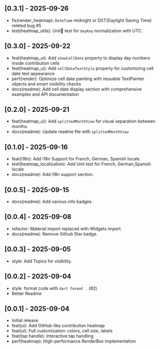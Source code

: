 ## [0.3.1] - 2025-09-26

- fix(render_heatmap): `DateTime` midnight or DST(Daylight Saving Time) releted bug #5
- test(heatmap_utils): Unit🧪 test for `dayKey` normalization with UTC.

## [0.3.0] - 2025-09-22

- feat(heatmap_ui): Add `showCellDate` property to display day numbers inside contribution cells
- feat(heatmap_ui): Add `cellDateTextStyle` property for customizing cell date text appearance
- perf(render): Optimize cell date painting with reusable TextPainter objects and smart visibility checks
- docs(readme): Add cell date display section with comprehensive examples and API documentation

## [0.2.0] - 2025-09-21

- feat(heatmap_ui): Add `splittedMonthView` for visual separation between months.
- docs(readme): Update readme file with `splittedMonthView`

## [0.1.0] - 2025-09-16

- feat(i18n): Add i18n Support for French, German, Spanish locale.
- test(heatmap_localization): Add Unit test for French, German,Spanish locale
- docs(readme): Add i18n support section.

## [0.0.5] - 2025-09-15

- docs(readme): Add various info badges.

## [0.0.4] - 2025-09-08

- refactor: Material import replaced with Widgets import.
- docs(readme): Remove Github Star badge.

## [0.0.3] - 2025-09-05

- style: Add Topics for visibility.

## [0.0.2] - 2025-09-04

- style: format code with `dart format .` (#2)
- Better Readme

## [0.0.1] - 2025-09-04

- Initial release
- feat(ui): Add GitHub-like contribution heatmap
- feat(ui): Full customization: colors, cell size, labels
- feat(tap handle): Interactive tap handling
- perf(heatmap): High-performance RenderBox implementation